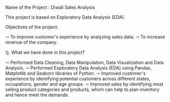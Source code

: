 Name of the Project : Diwali Sales Analysis

This project is based on Exploratory Data Analysis (EDA).

Objectives of the project:

⇾ To improve customer's experience by analyzing sales data.
⇾ To increase revenue of the company.

ℚ. What we have done in this project?

⇾ Performed Data Cleaning, Data Manipulation, Data Visualization and Data Analysis.
⇾ Performed Exploratory Data Analysis (EDA) using Pandas, Matplotlib and Seaborn libraries of Python.
⇾ Improved customer's experience by identifying potential customers across different states, occupations, gender and age groups.
⇾ Improved sales by identifying most selling product categories and products, which can help to plan inventory and hence meet the demands.
